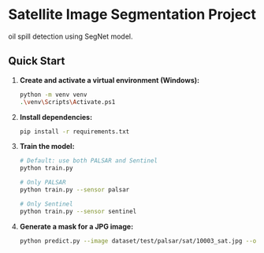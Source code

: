 # Satellite Image Segmentation Project

oil spill detection using SegNet model.

## Quick Start

1. **Create and activate a virtual environment (Windows):**
   ```bash
   python -m venv venv
   .\venv\Scripts\Activate.ps1
   ```

2. **Install dependencies:**
   ```bash
   pip install -r requirements.txt
   ```

3. **Train the model:**
   ```bash
   # Default: use both PALSAR and Sentinel
   python train.py

   # Only PALSAR
   python train.py --sensor palsar

   # Only Sentinel
   python train.py --sensor sentinel
   ```

4. **Generate a mask for a JPG image:**
   ```bash
   python predict.py --image dataset/test/palsar/sat/10003_sat.jpg --output outputs/
   ```


